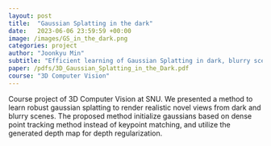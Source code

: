 ```yaml
---
layout: post
title:  "Gaussian Splatting in the dark"
date:   2023-06-06 23:59:59 +00:00
image: /images/GS_in_the_dark.png
categories: project
author: "Joonkyu Min"
subtitle: "Efficient learning of Gaussian Splatting in dark, blurry scenes"
paper: /pdfs/3D_Gaussian_Splatting_in_the_Dark.pdf
course: "3D Computer Vision"
---
```


Course project of 3D Computer Vision at SNU. We presented a method to learn robust gaussian splatting to render realistic novel views from dark and blurry scenes. The proposed method initialize gaussians based on dense point tracking method instead of keypoint matching, and utilize the generated depth map for depth regularization.

